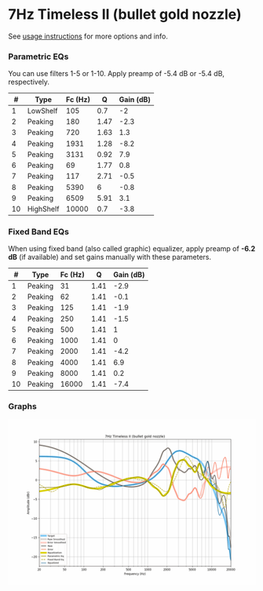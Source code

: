 # 7Hz Timeless II (bullet gold nozzle)
See [usage instructions](https://github.com/jaakkopasanen/AutoEq#usage) for more options and info.

### Parametric EQs
You can use filters 1-5 or 1-10. Apply preamp of -5.4 dB or -5.4 dB, respectively.

|   # | Type      |   Fc (Hz) |    Q |   Gain (dB) |
|-----|-----------|-----------|------|-------------|
|   1 | LowShelf  |       105 | 0.7  |        -2   |
|   2 | Peaking   |       180 | 1.47 |        -2.3 |
|   3 | Peaking   |       720 | 1.63 |         1.3 |
|   4 | Peaking   |      1931 | 1.28 |        -8.2 |
|   5 | Peaking   |      3131 | 0.92 |         7.9 |
|   6 | Peaking   |        69 | 1.77 |         0.8 |
|   7 | Peaking   |       117 | 2.71 |        -0.5 |
|   8 | Peaking   |      5390 | 6    |        -0.8 |
|   9 | Peaking   |      6509 | 5.91 |         3.1 |
|  10 | HighShelf |     10000 | 0.7  |        -3.8 |

### Fixed Band EQs
When using fixed band (also called graphic) equalizer, apply preamp of **-6.2 dB** (if available) and set gains manually with these parameters.

|   # | Type    |   Fc (Hz) |    Q |   Gain (dB) |
|-----|---------|-----------|------|-------------|
|   1 | Peaking |        31 | 1.41 |        -2.9 |
|   2 | Peaking |        62 | 1.41 |        -0.1 |
|   3 | Peaking |       125 | 1.41 |        -1.9 |
|   4 | Peaking |       250 | 1.41 |        -1.5 |
|   5 | Peaking |       500 | 1.41 |         1   |
|   6 | Peaking |      1000 | 1.41 |         0   |
|   7 | Peaking |      2000 | 1.41 |        -4.2 |
|   8 | Peaking |      4000 | 1.41 |         6.9 |
|   9 | Peaking |      8000 | 1.41 |         0.2 |
|  10 | Peaking |     16000 | 1.41 |        -7.4 |

### Graphs
![](./7Hz%20Timeless%20II%20(bullet%20gold%20nozzle).png)
